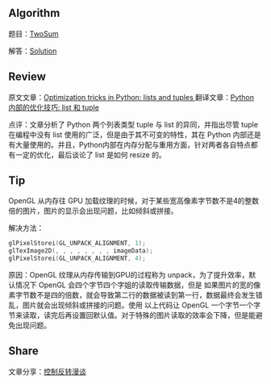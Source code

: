 ## Algorithm


题目：[TwoSum](https://leetcode.com/problems/two-sum/)

解答：[Solution](https://github.com/caelanyang/LeetCode/blob/master/TwoSum.py)


## Review

原文文章：[Optimization tricks in Python: lists and tuples
](https://rushter.com/blog/python-lists-and-tuples/)
翻译文章：[Python 内部的优化技巧: list 和 tuple](https://jiacheng.site/post/2019/03/23/python-list-tuple/)

点评：文章分析了 Python 两个列表类型 tuple 与 list 的异同，并指出尽管 tuple 在编程中没有 list 使用的广泛，但是由于其不可变的特性，其在 Python 内部还是有大量使用的。并且，Python内部在内存分配与重用方面，针对两者各自特点都有一定的优化，最后谈论了 list 是如何 resize 的。

## Tip

OpenGL 从内存往 GPU 加载纹理的时候，对于某些宽高像素字节数不是4的整数倍的图片，图片的显示会出现问题，比如倾斜或拼接。

解决方法：

```c
glPixelStorei(GL_UNPACK_ALIGNMENT, 1);
glTexImage2D(, , , , , , , , imageData);
glPixelStorei(GL_UNPACK_ALIGNMENT, 4);

```
    
原因：OpenGL 纹理从内存传输到GPU的过程称为 unpack，为了提升效率，默认情况下 OpenGL 会四个字节四个字姐的读取传输数据，但是
如果图片的宽的像素字节数不是四的倍数，就会导致第二行的数据被读到第一行，数据最终会发生错乱，图片就会出现倾斜或拼接的问题。使用
以上代码让 OpenGL 一个字节一个字节来读取，读完后再设置回默认值。对于特殊的图片读取的效率会下降，但是能避免出现问题。


## Share

文章分享：[控制反转漫谈](https://jiacheng.site/post/2019/03/23/about-the-ioc/)
